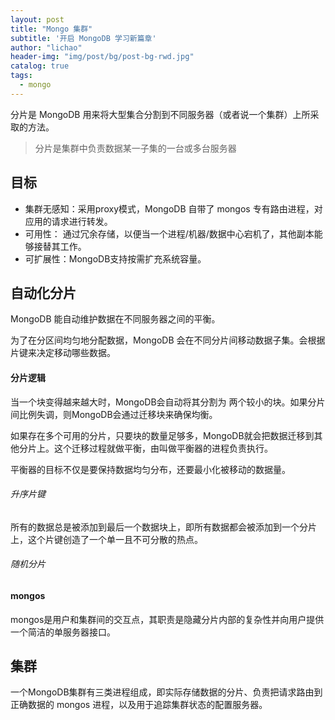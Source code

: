 ```yaml
---
layout: post
title: "Mongo 集群"
subtitle: '开启 MongoDB 学习新篇章'
author: "lichao"
header-img: "img/post/bg/post-bg-rwd.jpg"
catalog: true
tags:
  - mongo 
---
```


分片是 MongoDB 用来将大型集合分割到不同服务器（或者说一个集群）上所采取的方法。

> 分片是集群中负责数据某一子集的一台或多台服务器

## 目标
* 集群无感知：采用proxy模式，MongoDB 自带了 mongos 专有路由进程，对应用的请求进行转发。
* 可用性： 通过冗余存储，以便当一个进程/机器/数据中心宕机了，其他副本能够接替其工作。
* 可扩展性：MongoDB支持按需扩充系统容量。

## 自动化分片
MongoDB 能自动维护数据在不同服务器之间的平衡。

为了在分区间均匀地分配数据，MongoDB 会在不同分片间移动数据子集。会根据片键来决定移动哪些数据。

#### 分片逻辑
当一个块变得越来越大时，MongoDB会自动将其分割为 两个较小的块。如果分片间比例失调，则MongoDB会通过迁移块来确保均衡。

如果存在多个可用的分片，只要块的数量足够多，MongoDB就会把数据迁移到其他分片上。这个迁移过程就做平衡，由叫做平衡器的进程负责执行。

平衡器的目标不仅是要保持数据均匀分布，还要最小化被移动的数据量。

###### 升序片键
所有的数据总是被添加到最后一个数据块上，即所有数据都会被添加到一个分片上，这个片键创造了一个单一且不可分散的热点。
###### 随机分片

#### mongos
mongos是用户和集群间的交互点，其职责是隐藏分片内部的复杂性并向用户提供一个简洁的单服务器接口。

## 集群
一个MongoDB集群有三类进程组成，即实际存储数据的分片、负责把请求路由到正确数据的 mongos 进程，以及用于追踪集群状态的配置服务器。